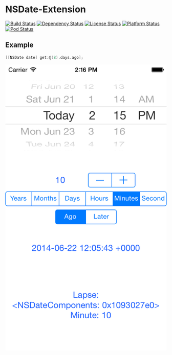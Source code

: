# NSDate-Extension
[![Build Status](https://travis-ci.org/alexruperez/NSDate-Extension.svg?branch=master)](https://travis-ci.org/alexruperez/NSDate-Extension)
[![Dependency Status](https://www.versioneye.com/objective-c/nsdate-extension/0.0.2/badge.svg)](https://www.versioneye.com/objective-c/nsdate-extension/0.0.2)
[![License Status](http://img.shields.io/cocoapods/l/NSDate-Extension.svg)](http://opensource.org/licenses/MIT)
[![Platform Status](http://img.shields.io/cocoapods/p/NSDate-Extension.svg)](https://developer.apple.com)
[![Pod Status](http://img.shields.io/cocoapods/v/NSDate-Extension.svg)](https://github.com/CocoaPods/Specs/blob/master/Specs/NSDate-Extension/0.0.2/NSDate-Extension.podspec.json)

## Example
```objectivec
[[NSDate date] get:@(8).days.ago];
```

![NSDate-Extension](https://raw.githubusercontent.com/alexruperez/NSDate-Extension/master/Example.png)
